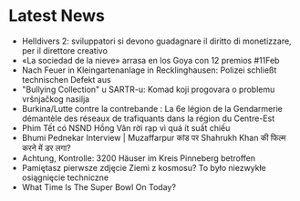# Latest News
-  Helldivers 2: sviluppatori si devono guadagnare il diritto di monetizzare, per il direttore creativo
-  «La sociedad de la nieve» arrasa en los Goya con 12 premios #11Feb
-  Nach Feuer in Kleingartenanlage in Recklinghausen: Polizei schließt technischen Defekt aus
-  "Bullying Collection" u SARTR-u: Komad koji progovara o problemu vršnjačkog nasilja
-  Burkina/Lutte contre la contrebande : La 6e légion de la Gendarmerie démantèle des réseaux de trafiquants dans la région du Centre-Est
-  Phim Tết có NSND Hồng Vân rời rạp vì quá ít suất chiếu
-  Bhumi Pednekar Interview | Muzaffarpur कांड पर Shahrukh Khan की फिल्म करने में डर लगा?
-  Achtung, Kontrolle: 3200 Häuser im Kreis Pinneberg betroffen
-  Pamiętasz pierwsze zdjęcie Ziemi z kosmosu? To było niezwykłe osiągnięcie techniczne
-  What Time Is The Super Bowl On Today?
